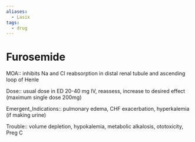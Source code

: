 ```yaml
---
aliases:
  - Lasix
tags:
  - drug
---
```

# Furosemide  
  
MOA:: inhibits Na and Cl reabsorption in distal renal tubule and ascending loop of Henle  
  
Dose:: usual dose in ED 20-40 mg IV, reassess, increase to desired effect (maximum single dose 200mg)  
  
Emergent_Indications:: pulmonary edema, CHF exacerbation, hyperkalemia (if making urine)  
  
Trouble:: volume depletion, hypokalemia, metabolic alkalosis, ototoxicity, Preg C